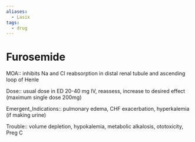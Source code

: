 ```yaml
---
aliases:
  - Lasix
tags:
  - drug
---
```

# Furosemide  
  
MOA:: inhibits Na and Cl reabsorption in distal renal tubule and ascending loop of Henle  
  
Dose:: usual dose in ED 20-40 mg IV, reassess, increase to desired effect (maximum single dose 200mg)  
  
Emergent_Indications:: pulmonary edema, CHF exacerbation, hyperkalemia (if making urine)  
  
Trouble:: volume depletion, hypokalemia, metabolic alkalosis, ototoxicity, Preg C